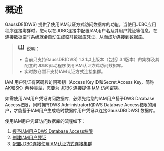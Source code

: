 # 概述<a name="ZH-CN_TOPIC_0000001145696597"></a>

GaussDB\(DWS\) 提供了使用IAM认证方式访问数据库的功能。当使用JDBC应用程序连接集群时，您可以在JDBC连接中配置IAM用户名及其用户凭证等信息，在连接数据库时系统就会自动生成临时数据库凭证，从而成功连接到数据库。

>![](public_sys-resources/icon-note.gif) **说明：** 
>-   当前只支持GaussDB\(DWS\)  1.3.1以上版本（包括1.3.1版本）的集群及其配套的JDBC驱动程序使用IAM认证方式访问数据库。
>-   实时数仓暂不支持IAM认证方式连接集群。

IAM 用户凭证有密码和访问密钥（Access Key ID和Secret Access Key，简称AK和SK）两种类型，您要为 JDBC 连接提供 IAM 访问密钥。

如需使用IAM用户凭证访问数据库，必须先给您的IAM用户授予DWS Database Access权限，同时拥有DWS  Administrator和DWS  Database Access权限的用户，才能基于IAM用户生成临时数据库用户凭证以连接GaussDB\(DWS\) 数据库。

使用IAM用户凭证访问数据库的流程如下：

1.  [授予IAM用户DWS Database Access权限](授予IAM用户DWS-Database-Access权限.md)
2.  [创建IAM用户凭证](创建IAM用户凭证.md)
3.  [配置JDBC连接使用IAM认证方式连接集群](配置JDBC连接使用IAM认证方式连接集群.md)

